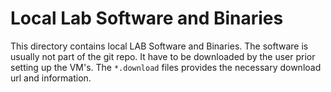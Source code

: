 # Local Lab Software and Binaries

This directory contains local LAB Software and Binaries. The software is usually not part of the git repo. It have to be downloaded by the user prior setting up the VM's. The `*.download` files provides the necessary download url and information.
